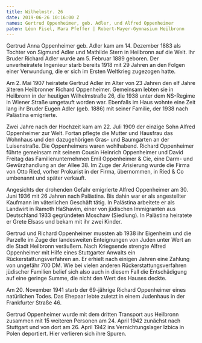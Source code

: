 ```yaml
---
title: Wilhelmstr. 26
date: 2019-06-26 10:16:00 Z
names: Gertrud Oppenheimer, geb. Adler, und Alfred Oppenheimer
paten: Léon Fisel, Mara Pfeffer | Robert-Mayer-Gymnasium Heilbronn
---
```


Gertrud Anna Oppenheimer geb. Adler kam am 14. Dezember 1883 als Tochter von Sigmund Adler und Mathilde Stern in Heilbronn auf die Welt. Ihr Bruder Richard Adler wurde am 5. Februar 1889 geboren. Der unverheiratete Ingenieur starb bereits 1918 mit 29 Jahren an den Folgen einer Verwundung, die er sich im Ersten Weltkrieg zugezogen hatte.

Am 2. Mai 1907 heiratete Gertrud Adler im Alter von 23 Jahren den elf Jahre älteren Heilbronner Richard Oppenheimer. Gemeinsam lebten sie in Heilbronn in der heutigen Wilhelmstraße 26, die 1938 unter dem NS-Regime in Wiener Straße umgetauft worden war. Ebenfalls im Haus wohnte eine Zeit lang ihr Bruder Eugen Adler (geb. 1886) mit seiner Familie, der 1938 nach Palästina emigrierte.

Zwei Jahre nach der Hochzeit kam am 22. Juli 1909 der einzige Sohn Alfred Oppenheimer zur Welt. Fortan pflegte die Mutter und Hausfrau das Wohnhaus und den dazugehörigen Gras- und Baumgarten an der Luisenstraße. Die Oppenheimers waren wohlhabend. Richard Oppenheimer führte gemeinsam mit seinem Cousin Heinrich Oppenheimer und David Freitag das Familienunternehmen Emil Oppenheimer & Cie, eine Darm- und Gewürzhandlung an der Allee 38. Im Zuge der Arisierung wurde die Firma von Otto Ried, vorher Prokurist in der Firma, übernommen, in Ried & Co umbenannt und später verkauft.

Angesichts der drohenden Gefahr emigrierte Alfred Oppenheimer am 30. Juni 1936 mit 26 Jahren nach Palästina. Bis dahin war er als angestellter Kaufmann im väterlichen Geschäft tätig. In Palästina arbeitete er als Landwirt in Ramoth HaShavim, einer von jüdischen Immigranten aus Deutschland 1933 gegründeten Moschaw (Siedlung). In Palästina heiratete er Grete Elsass und bekam mit ihr zwei Kinder.

Gertrud und Richard Oppenheimer mussten ab 1938 ihr Eigenheim und die Parzelle im Zuge der landesweiten Enteignungen von Juden unter Wert an die Stadt Heilbronn veräußern. Nach Kriegsende strengte Alfred Oppenheimer mit Hilfe eines Stuttgarter Anwalts ein Rückerstattungsverfahren an. Er erhielt nach einigen Jahren eine Zahlung von ungefähr 700 DM. Wie bei vielen anderen Rückerstattungsverfahren jüdischer Familien belief sich also auch in diesem Fall die Entschädigung auf eine geringe Summe, die nicht den Wert des Hauses deckte.

Am 20. November 1941 starb der 69-jährige Richard Oppenheimer eines natürlichen Todes. Das Ehepaar lebte zuletzt in einem Judenhaus in der Frankfurter Straße 46.

Gertrud Oppenheimer wurde mit dem dritten Transport aus Heilbronn zusammen mit 15 weiteren Personen am 24. April 1942 zunächst nach Stuttgart und von dort am 26. April 1942 ins Vernichtungslager Izbica in Polen deportiert. Hier verlieren sich ihre Spuren.
